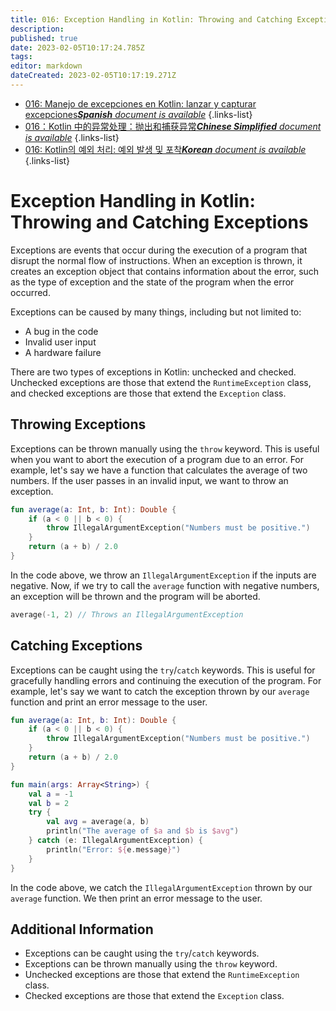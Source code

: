 ```yaml
---
title: 016: Exception Handling in Kotlin: Throwing and Catching Exceptions
description: 
published: true
date: 2023-02-05T10:17:24.785Z
tags: 
editor: markdown
dateCreated: 2023-02-05T10:17:19.271Z
---
```


- [016: Manejo de excepciones en Kotlin: lanzar y capturar excepciones***Spanish** document is available*](/es/Knowledge-base/Kotlin/Learning/016-exception-handling-in-kotlin-throwing-and-catching-exceptions)
{.links-list}
- [016：Kotlin 中的异常处理：抛出和捕获异常***Chinese Simplified** document is available*](/zh/Knowledge-base/Kotlin/Learning/016-exception-handling-in-kotlin-throwing-and-catching-exceptions)
{.links-list}
- [016: Kotlin의 예외 처리: 예외 발생 및 포착***Korean** document is available*](/ko/Knowledge-base/Kotlin/Learning/016-exception-handling-in-kotlin-throwing-and-catching-exceptions)
{.links-list}


# Exception Handling in Kotlin: Throwing and Catching Exceptions

Exceptions are events that occur during the execution of a program that disrupt the normal flow of instructions. When an exception is thrown, it creates an exception object that contains information about the error, such as the type of exception and the state of the program when the error occurred.

Exceptions can be caused by many things, including but not limited to:

- A bug in the code
- Invalid user input
- A hardware failure

There are two types of exceptions in Kotlin: unchecked and checked. Unchecked exceptions are those that extend the ```RuntimeException``` class, and checked exceptions are those that extend the ```Exception``` class.

## Throwing Exceptions

Exceptions can be thrown manually using the ```throw``` keyword. This is useful when you want to abort the execution of a program due to an error. For example, let's say we have a function that calculates the average of two numbers. If the user passes in an invalid input, we want to throw an exception.

```kotlin
fun average(a: Int, b: Int): Double {
    if (a < 0 || b < 0) {
        throw IllegalArgumentException("Numbers must be positive.")
    }
    return (a + b) / 2.0
}
```

In the code above, we throw an ```IllegalArgumentException``` if the inputs are negative. Now, if we try to call the ```average``` function with negative numbers, an exception will be thrown and the program will be aborted.

```kotlin
average(-1, 2) // Throws an IllegalArgumentException
```

## Catching Exceptions

Exceptions can be caught using the ```try```/```catch``` keywords. This is useful for gracefully handling errors and continuing the execution of the program. For example, let's say we want to catch the exception thrown by our ```average``` function and print an error message to the user.

```kotlin
fun average(a: Int, b: Int): Double {
    if (a < 0 || b < 0) {
        throw IllegalArgumentException("Numbers must be positive.")
    }
    return (a + b) / 2.0
}

fun main(args: Array<String>) {
    val a = -1
    val b = 2
    try {
        val avg = average(a, b)
        println("The average of $a and $b is $avg")
    } catch (e: IllegalArgumentException) {
        println("Error: ${e.message}")
    }
}
```

In the code above, we catch the ```IllegalArgumentException``` thrown by our ```average``` function. We then print an error message to the user.

## Additional Information

- Exceptions can be caught using the ```try```/```catch``` keywords.
- Exceptions can be thrown manually using the ```throw``` keyword.
- Unchecked exceptions are those that extend the ```RuntimeException``` class.
- Checked exceptions are those that extend the ```Exception``` class.